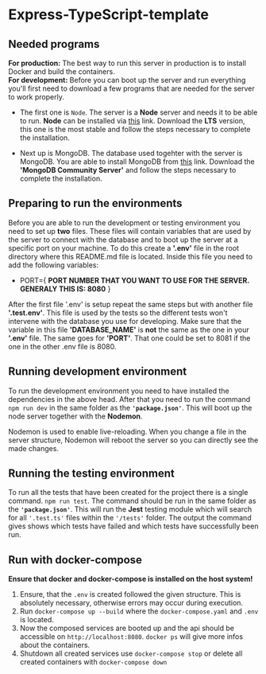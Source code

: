 # Express-TypeScript-template

## Needed programs
**For production:** The best way to run this server in production is to install Docker and build the containers. <br>
**For development:**
Before you can boot up the server and run everything you'll first need to download a few programs that are needed for the server to work properly.

- The first one is `Node`. The server is a **Node** server and needs it to be able to run. 
  **Node** can be installed via [this](https://nodejs.org/en/download/) link.
  Download the **LTS** version, this one is the most stable and follow the steps necessary to complete the installation.

- Next up is MongoDB. The database used togehter with the server is MongoDB.
  You are able to install MongoDB from [this](https://www.mongodb.com/try/download/community) link.
  Download the **'MongoDB Community Server'** and follow the steps necessary to complete the installation.

## Preparing to run the environments
Before you are able to run the development or testing environment you need to set up **two** files.
These files will contain variables that are used by the server to connect with the database and to boot up the server at a specific port on your machine.
To do this create a **'.env'** file in the root directory where this README.md file is located. Inside this file you need to add the following variables:

- PORT={ **PORT NUMBER THAT YOU WANT TO USE FOR THE SERVER. GENERALY THIS IS: 8080** }

After the first file '.env' is setup repeat the same steps but with another file **'.test.env'**.
This file is used by the tests so the different tests won't intervene with the database you use for developing.
Make sure that the variable in this file **'DATABASE_NAME'** is **not** the same as the one in your **'.env'** file. 
The same goes for **'PORT'**. That one could be set to 8081 if the one in the other .env file is 8080.

## Running development environment
To run the development environment you need to have installed the dependencies in the above head.
After that you need to run the command `npm run dev` in the same folder as the **`'package.json'`**.
This will boot up the node server together with the **Nodemon**.

Nodemon is used to enable live-reloading. When you change a file in the server structure, Nodemon will reboot the server so you can directly see the made changes.

## Running the testing environment
To run all the tests that have been created for the project there is a single command. `npm run test`.
The command should be run in the same folder as the **`'package.json'`**. This will run the **Jest** testing module which will search for all `'.test.ts'` files within the `'/tests'` folder.
The output the command gives shows which tests have failed and which tests have successfully been run.

## Run with docker-compose
**Ensure that docker and docker-compose is installed on the host system!**

1. Ensure, that the `.env` is created followed the given structure. This is absolutely necessary, otherwise errors may occur during execution.
2. Run `docker-compose up --build` where the `docker-compose.yaml` and `.env` is located.
3. Now the composed services are booted up and the api should be accessible on `http://localhost:8080`. `docker ps` will give more infos about the containers.
4. Shutdown all created services use `docker-compose stop` or delete all created containers with `docker-compose down`